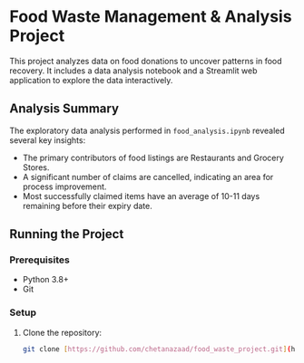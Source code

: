 # Food Waste Management & Analysis Project

This project analyzes data on food donations to uncover patterns in food recovery. It includes a data analysis notebook and a Streamlit web application to explore the data interactively.

## Analysis Summary

The exploratory data analysis performed in `food_analysis.ipynb` revealed several key insights:
- The primary contributors of food listings are Restaurants and Grocery Stores.
- A significant number of claims are cancelled, indicating an area for process improvement.
- Most successfully claimed items have an average of 10-11 days remaining before their expiry date.

## Running the Project

### Prerequisites
- Python 3.8+
- Git

### Setup
1. Clone the repository:
   ```bash
   git clone [https://github.com/chetanazaad/food_waste_project.git](https://github.com/chetanazaad/food_waste_project.git)